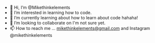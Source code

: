 - 👋 Hi, I’m @Mikethinkelements
- 👀 I’m interested in learning how to code.
- 🌱 I’m currently learning about how to learn about code hahaha!
- 💞️ I’m looking to collaborate on I'm not sure yet. 
- 📫 How to reach me ... mikethinkelements@gmail.com and Instagram @mikethinkelements

<!---
Mikethinkelements/Mikethinkelements is a ✨ special ✨ repository because its `README.md` (this file) appears on your GitHub profile.
You can click the Preview link to take a look at your changes.
--->
